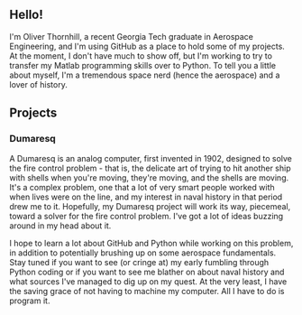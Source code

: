 ## Hello! 
I'm Oliver Thornhill, a recent Georgia Tech graduate in Aerospace Engineering, and I'm using GitHub as a place to hold some of my projects. At the moment, I don't have much to show off, but I'm working to try to transfer my Matlab programming skills over to Python. To tell you a little about myself, I'm a tremendous space nerd (hence the aerospace) and a lover of history. 

## Projects
### Dumaresq
A Dumaresq is an analog computer, first invented in 1902, designed to solve the fire control problem - that is, the delicate art of trying to hit another ship with shells when you're moving, they're moving, and the shells are moving. It's a complex problem, one that a lot of very smart people worked with when lives were on the line, and my interest in naval history in that period drew me to it. Hopefully, my Dumaresq project will work its way, piecemeal, toward a solver for the fire control problem. I've got a lot of ideas buzzing around in my head about it. 

I hope to learn a lot about GitHub and Python while working on this problem, in addition to potentially brushing up on some aerospace fundamentals. Stay tuned if you want to see (or cringe at) my early fumbling through Python coding or if you want to see me blather on about naval history and what sources I've managed to dig up on my quest. At the very least, I have the saving grace of not having to machine my computer. All I have to do is program it. 

<!--
**othornhill/othornhill** is a ✨ _special_ ✨ repository because its `README.md` (this file) appears on your GitHub profile.
-->
